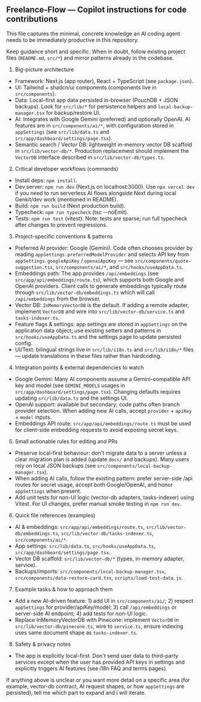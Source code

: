 ## Freelance-Flow — Copilot instructions for code contributions

This file captures the minimal, concrete knowledge an AI coding agent needs to be immediately productive in this repository.

Keep guidance short and specific. When in doubt, follow existing project files (`README.md`, `src/*`) and mirror patterns already in the codebase.

1) Big-picture architecture
- Framework: Next.js (app router), React + TypeScript (see `package.json`).
- UI: Tailwind + shadcn/ui components (components live in `src/components`).
- Data: Local-first app data persisted in-browser (PouchDB + JSON backups). Look for `src/lib/*` for persistence helpers and `local-backup-manager.tsx` for backup/restore UI.
- AI: Integrates with Google Gemini (preferred) and optionally OpenAI. AI features are in `src/components/ai/*`, with configuration stored in `appSettings` (see `src/lib/data.ts` and `src/app/dashboard/settings/page.tsx`).
- Semantic search / Vector DB: lightweight in-memory vector DB scaffold in `src/lib/vector-db/*`. Production replacement should implement the `VectorDB` interface described in `src/lib/vector-db/types.ts`.

2) Critical developer workflows (commands)
- Install deps: `npm install`.
- Dev server: `npm run dev` (Next.js on localhost:3000). Use `npx vercel dev` if you need to run serverless AI flows alongside Next during local Genkit/dev work (mentioned in README).
- Build: `npm run build` (Next production build).
- Typecheck: `npm run typecheck` (tsc --noEmit).
- Tests: `npm run test` (vitest). Note: tests are sparse; run full typecheck after changes to prevent regressions.

3) Project-specific conventions & patterns
- Preferred AI provider: Google (Gemini). Code often chooses provider by reading `appSettings.preferredModelProvider` and selects API key from `appSettings.googleApiKey` / `openaiApiKey` — see `src/components/quote-suggestion.tsx`, `src/components/ai/*`, and `src/hooks/useAppData.ts`.
- Embeddings path: The app provides `/api/embeddings` (see `src/app/api/embeddings/route.ts`), which supports both Google and OpenAI providers. Client calls to generate embeddings typically route through `src/lib/vector-db/embeddings.ts` which will call `/api/embeddings` from the browser.
- Vector DB: `InMemoryVectorDB` is the default. If adding a remote adapter, implement `VectorDB` and wire into `src/lib/vector-db/service.ts` and `tasks-indexer.ts`.
- Feature flags & settings: app settings are stored in `appSettings` on the application data object; use existing setters and patterns in `src/hooks/useAppData.ts` and the settings page to update persisted config.
- UI/Text: bilingual strings live in `src/lib/i18n.ts` and `src/lib/i18n/*` files — update translations in these files rather than hardcoding.

4) Integration points & external dependencies to watch
- Google Gemini: Many AI components assume a Gemini-compatible API key and model (see `GEMINI_MODELS` usages in `src/app/dashboard/settings/page.tsx`). Changing defaults requires updating `src/lib/data.ts` and the settings UI.
- OpenAI support: available but secondary; code paths often branch provider selection. When adding new AI calls, accept `provider` + `apiKey` + `model` inputs.
- Embeddings API route: `src/app/api/embeddings/route.ts` must be used for client-side embedding requests to avoid exposing secret keys.

5) Small actionable rules for editing and PRs
- Preserve local-first behaviour: don't migrate data to a server unless a clear migration plan is added (update `docs/` and backups). Many users rely on local JSON backups (see `src/components/local-backup-manager.tsx`).
- When adding AI calls, follow the existing pattern: prefer server-side /api routes for secret usage, accept both Google/OpenAI, and honor `appSettings` when present.
- Add unit tests for non-UI logic (vector-db adapters, tasks-indexer) using Vitest. For UI changes, prefer manual smoke testing in `npm run dev`.

6) Quick file references (examples)
- AI & embeddings: `src/app/api/embeddings/route.ts`, `src/lib/vector-db/embeddings.ts`, `src/lib/vector-db/tasks-indexer.ts`, `src/components/ai/*`.
- App settings: `src/lib/data.ts`, `src/hooks/useAppData.ts`, `src/app/dashboard/settings/page.tsx`.
- Vector DB scaffold: `src/lib/vector-db/*` (types, in-memory adapter, service).
- Backups/imports: `src/components/local-backup-manager.tsx`, `src/components/data-restore-card.tsx`, `scripts/load-test-data.js`.

7) Example tasks & how to approach them
- Add a new AI-driven feature: 1) add UI in `src/components/ai/`; 2) respect `appSettings` for provider/apiKey/model; 3) call `/api/embeddings` or server-side AI endpoint; 4) add tests for non-UI logic.
- Replace InMemoryVectorDB with Pinecone: implement `VectorDB` in `src/lib/vector-db/pinecone.ts`, wire to `service.ts`, ensure indexing uses same document shape as `tasks-indexer.ts`.

8) Safety & privacy notes
- The app is explicitly local-first. Don't send user data to third-party services except when the user has provided API keys in settings and explicitly triggers AI features (see i18n FAQ and terms pages).

If anything above is unclear or you want more detail on a specific area (for example, vector-db contract, AI request shapes, or how `appSettings` are persisted), tell me which part to expand and I will iterate.
